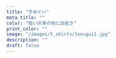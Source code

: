 ```yaml
---
title: "手ぬぐい"
meta_title: ""
color: "暗い灰青の地に白抜き"
print_color: ""
image: "/images/t_shirts/tenugui1.jpg"
description: ""
draft: false
---
```

